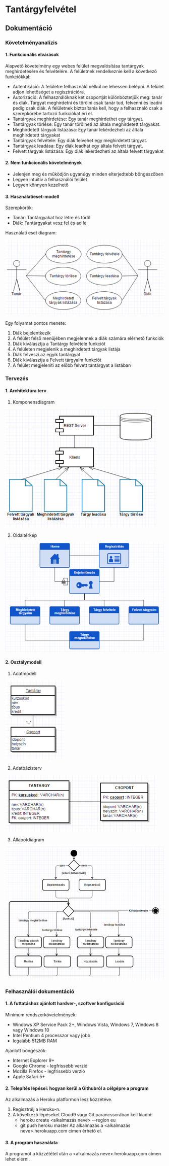 # Tantárgyfelvétel

## Dokumentáció

### Követelményanalízis

#### 1. Funkcionális elvárások

Alapvető követelmény egy webes felület megvalósítása tantárgyak meghirdetésére és felvételére. A felületnek rendelkeznie kell a következő funkciókkal:

* Autentikáció:
A felületre felhasználó nélkül ne lehessen belépni. A felület adjon lehetőséget a regisztrációra.
* Autorizáció:
A felhasználóknak két csoportját különböztetjük meg: tanár és diák. Tárgyat meghirdetni és törölni csak tanár tud, felvenni és leadni pedig csak diák. A felületnek biztosítania kell, hogy a felhasználó csak a szerepkörébe tartozó funkciókat éri el.
* Tantárgyak meghirdetése:
Egy tanár meghirdethet egy tárgyat.
* Tantárgyak törlése:
Egy tanár törölheti az általa meghirdetett tárgyakat.
* Meghirdetett tárgyak listázása:
Egy tanár lekérdezheti az általa meghirdetett tárgyakat
* Tantárgyak felvétele:
Egy diák felvehet egy meghirdetett tárgyat.
* Tantárgyak leadása:
Egy diák leadhat egy általa felvett tárgyat.
* Felvett tárgyak listázása:
Egy diák lekérdezheti az általa felvett tárgyakat

#### 2. Nem funkcionális követelmények

* Jelenjen meg és működjön ugyanúgy minden elterjedtebb böngészőben
* Legyen intuitív a felhasználói felület
* Legyen könnyen kezelhető

#### 3. Használatieset-modell
    
Szerepkörök:

* Tanár:
Tantárgyakat hoz létre és töröl
* Diák:
Tantárgyakat vesz fel és ad le

Használati eset diagram:

![Használati eset diagram](images/usecase.PNG)

Egy folyamat pontos menete:

1. Diák bejelentkezik
2. A felület felső menüjében megjelennek a diák számára elérhető funkciók
3. Diák kiválasztja a Tantárgy felvétele funkciót
4. A felületen megjelenik a meghirdetett tárgyak listája
5. Diák felveszi az egyik tantárgyat
6. Diák kiválasztja a Felvett tárgyaim funkciót
7. A felület megjeleníti az előbb felvett tantárgyat a listában

### Tervezés

#### 1. Architektúra terv

1. Komponensdiagram

![Komponensdiagram](images/component.PNG)

2. Oldaltérkép

![Oldaltérkép](images/sitemap.PNG)

#### 2. Osztálymodell

1. Adatmodell

![Osztálydiagram](images/class.PNG)

2. Adatbázisterv

![Adatbázisterv](images/database.PNG)

3. Állapotdiagram

![Állapotdiagram](images/activity.PNG)

### Felhasználói dokumentáció

#### 1. A futtatáshoz ajánlott hardver-, szoftver konfiguráció

Minimum rendszerkövetelmények:

* Windows XP Service Pack 2+, Windows Vista, Windows 7, Windows 8 vagy Windows 10
* Intel Pentium 4 processzor vagy jobb
* legalább 512MB RAM

Ajánlott böngészők:

* Internet Explorer 9+
* Google Chrome - legfrissebb verzió
* Mozilla Firefox - legfrissebb verzió
* Apple Safari 5+

#### 2. Telepítés lépései: hogyan kerül a Githubról a célgépre a program

Az alkalmazás a Heroku platformon lesz közzétéve.

1. Regisztrálj a Heroku-n.
2. A következő lépéseket Cloud9 vagy Git parancssorában kell kiadni: 
    - heroku create \<alkalmazás neve\> --region eu
    - git push heroku master
Az alkalmazás a \<alkalmazás neve\>.herokuapp.com címen érhető el.

#### 3. A program használata

A programot a közzététel után a \<alkalmazás neve\>.herokuapp.com címen lehet elérni.
